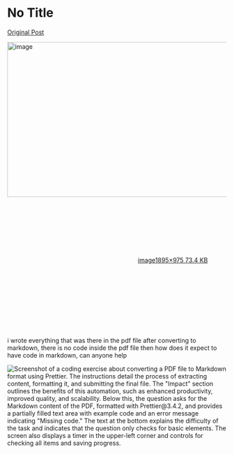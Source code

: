 # No Title

[Original Post](https://discourse.onlinedegree.iitm.ac.in/t/165959/273)

<p><div class="lightbox-wrapper"><a class="lightbox" href="https://europe1.discourse-cdn.com/flex013/uploads/iitm/original/3X/3/e/3e2860ae2ae9e6113188a70581f1c1ce7e7913b4.png" data-download-href="/uploads/short-url/8RS6W8XESqvq0YyTrTqazzVJ6S0.png?dl=1" title="image" rel="noopener nofollow ugc"><img src="https://europe1.discourse-cdn.com/flex013/uploads/iitm/optimized/3X/3/e/3e2860ae2ae9e6113188a70581f1c1ce7e7913b4_2_690x355.png" alt="image" data-base62-sha1="8RS6W8XESqvq0YyTrTqazzVJ6S0" width="690" height="355" srcset="https://europe1.discourse-cdn.com/flex013/uploads/iitm/optimized/3X/3/e/3e2860ae2ae9e6113188a70581f1c1ce7e7913b4_2_690x355.png, https://europe1.discourse-cdn.com/flex013/uploads/iitm/optimized/3X/3/e/3e2860ae2ae9e6113188a70581f1c1ce7e7913b4_2_1035x532.png 1.5x, https://europe1.discourse-cdn.com/flex013/uploads/iitm/optimized/3X/3/e/3e2860ae2ae9e6113188a70581f1c1ce7e7913b4_2_1380x710.png 2x" data-dominant-color="1F2725"><div class="meta"><svg class="fa d-icon d-icon-far-image svg-icon" aria-hidden="true"><use href="#far-image"></use></svg><span class="filename">image</span><span class="informations">1895×975 73.4 KB</span><svg class="fa d-icon d-icon-discourse-expand svg-icon" aria-hidden="true"><use href="#discourse-expand"></use></svg></div></a></div><br>
i wrote everything that was there in the pdf file after converting to markdown, there is no code inside the pdf file then how does it expect to have code in markdown, can anyone help</p>

![Screenshot of a coding exercise about converting a PDF file to Markdown format using Prettier. The instructions detail the process of extracting content, formatting it, and submitting the final file. The "Impact" section outlines the benefits of this automation, such as enhanced productivity, improved quality, and scalability. Below this, the question asks for the Markdown content of the PDF, formatted with Prettier@3.4.2, and provides a partially filled text area with example code and an error message indicating "Missing code." The text at the bottom explains the difficulty of the task and indicates that the question only checks for basic elements. The screen also displays a timer in the upper-left corner and controls for checking all items and saving progress.](https://europe1.discourse-cdn.com/flex013/uploads/iitm/optimized/3X/3/e/3e2860ae2ae9e6113188a70581f1c1ce7e7913b4_2_690x355.png)